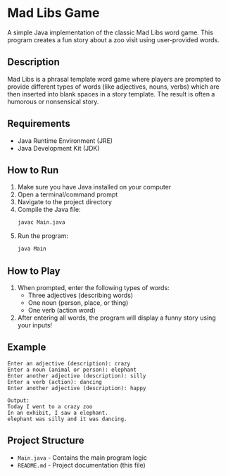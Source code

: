 # Mad Libs Game

A simple Java implementation of the classic Mad Libs word game. This program creates a fun story about a zoo visit using user-provided words.

## Description

Mad Libs is a phrasal template word game where players are prompted to provide different types of words (like adjectives, nouns, verbs) which are then inserted into blank spaces in a story template. The result is often a humorous or nonsensical story.

## Requirements

- Java Runtime Environment (JRE)
- Java Development Kit (JDK)

## How to Run

1. Make sure you have Java installed on your computer
2. Open a terminal/command prompt
3. Navigate to the project directory
4. Compile the Java file:
   ```bash
   javac Main.java
   ```
5. Run the program:
   ```bash
   java Main
   ```

## How to Play

1. When prompted, enter the following types of words:
   - Three adjectives (describing words)
   - One noun (person, place, or thing)
   - One verb (action word)
2. After entering all words, the program will display a funny story using your inputs!

## Example

```
Enter an adjective (description): crazy
Enter a noun (animal or person): elephant
Enter another adjective (description): silly
Enter a verb (action): dancing
Enter another adjective (description): happy

Output:
Today I went to a crazy zoo
In an exhibit, I saw a elephant.
elephant was silly and it was dancing.
```

## Project Structure

- `Main.java` - Contains the main program logic
- `README.md` - Project documentation (this file)
